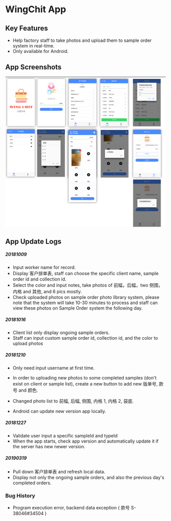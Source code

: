 # WingChit App


## Key Features
- Help factory staff to take photos and upload them to sample order system in real-time.
- Only available for Android.

## App Screenshots
  <img src="resources/screenshots/screenshot.png" alt="UI">

## App Update Logs

##### 20181009

- Input worker name for record.
- Display 客户排单表, staff can choose the specific client name, sample order id and collection id.
- Select the color and input notes, take photos of 前幅，后幅，two 侧围，内格 and 其他, and 6 pics mostly.
- Check uploaded photos on sample order photo library system, please note that the system will take 10-30 minutes to process and staff can view these photos on Sample Order system the following day.

##### 20181016

- Client list only display ongoing sample orders.
- Staff can input custom sample order id, collection id, and the color to upload photos

##### 20181210

- Only need input username at first time.

- In order to uploading new photos to some completed samples (don't exist on client or sample list), create a new button to add new 版单号, 款号 and 颜色.
- Changed photo list to 前幅, 后幅, 侧围, 内格 1, 内格 2, 袋底.
- Android can update new version app locally.

##### 20181227

- Validate user input a specific sampleId and typeId
- When the app starts, check app version and automatically update it if the server has new newer version.

##### 20190319

- Pull down 客户排单表 and refresh local data.
- Display not only the ongoing sample orders, and also the previous day's completed orders.

### Bug History

- Program execution error, backend data exception ( 款号 S-38046#34504 )

